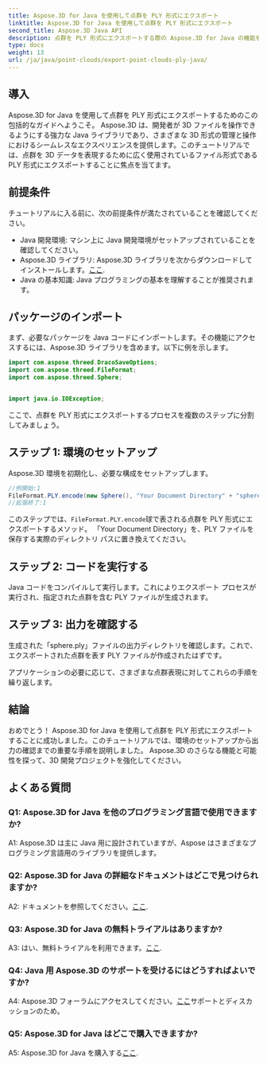 ```yaml
---
title: Aspose.3D for Java を使用して点群を PLY 形式にエクスポート
linktitle: Aspose.3D for Java を使用して点群を PLY 形式にエクスポート
second_title: Aspose.3D Java API
description: 点群を PLY 形式にエクスポートする際の Aspose.3D for Java の機能を試してください。シームレスな 3D 開発については、ステップバイステップのガイドに従ってください。
type: docs
weight: 13
url: /ja/java/point-clouds/export-point-clouds-ply-java/
---
```

## 導入

Aspose.3D for Java を使用して点群を PLY 形式にエクスポートするためのこの包括的なガイドへようこそ。 Aspose.3D は、開発者が 3D ファイルを操作できるようにする強力な Java ライブラリであり、さまざまな 3D 形式の管理と操作におけるシームレスなエクスペリエンスを提供します。このチュートリアルでは、点群を 3D データを表現するために広く使用されているファイル形式である PLY 形式にエクスポートすることに焦点を当てます。

## 前提条件

チュートリアルに入る前に、次の前提条件が満たされていることを確認してください。

- Java 開発環境: マシン上に Java 開発環境がセットアップされていることを確認してください。
-  Aspose.3D ライブラリ: Aspose.3D ライブラリを次からダウンロードしてインストールします。[ここ](https://releases.aspose.com/3d/java/).
- Java の基本知識: Java プログラミングの基本を理解することが推奨されます。

## パッケージのインポート

まず、必要なパッケージを Java コードにインポートします。その機能にアクセスするには、Aspose.3D ライブラリを含めます。以下に例を示します。

```java
import com.aspose.threed.DracoSaveOptions;
import com.aspose.threed.FileFormat;
import com.aspose.threed.Sphere;


import java.io.IOException;
```

ここで、点群を PLY 形式にエクスポートするプロセスを複数のステップに分割してみましょう。

## ステップ 1: 環境のセットアップ

Aspose.3D 環境を初期化し、必要な構成をセットアップします。

```java
//例開始:1
FileFormat.PLY.encode(new Sphere(), "Your Document Directory" + "sphere.ply");
//拡張終了:1
```

このステップでは、`FileFormat.PLY.encode`球で表される点群を PLY 形式にエクスポートするメソッド。 「Your Document Directory」を、PLY ファイルを保存する実際のディレクトリ パスに置き換えてください。

## ステップ 2: コードを実行する

Java コードをコンパイルして実行します。これによりエクスポート プロセスが実行され、指定された点群を含む PLY ファイルが生成されます。

## ステップ 3: 出力を確認する

生成された「sphere.ply」ファイルの出力ディレクトリを確認します。これで、エクスポートされた点群を表す PLY ファイルが作成されたはずです。

アプリケーションの必要に応じて、さまざまな点群表現に対してこれらの手順を繰り返します。

## 結論

おめでとう！ Aspose.3D for Java を使用して点群を PLY 形式にエクスポートすることに成功しました。このチュートリアルでは、環境のセットアップから出力の確認までの重要な手順を説明しました。 Aspose.3D のさらなる機能と可能性を探って、3D 開発プロジェクトを強化してください。

## よくある質問

### Q1: Aspose.3D for Java を他のプログラミング言語で使用できますか?

A1: Aspose.3D は主に Java 用に設計されていますが、Aspose はさまざまなプログラミング言語用のライブラリを提供します。

### Q2: Aspose.3D for Java の詳細なドキュメントはどこで見つけられますか?

 A2: ドキュメントを参照してください。[ここ](https://reference.aspose.com/3d/java/).

### Q3: Aspose.3D for Java の無料トライアルはありますか?

A3: はい、無料トライアルを利用できます。[ここ](https://releases.aspose.com/).

### Q4: Java 用 Aspose.3D のサポートを受けるにはどうすればよいですか?

 A4: Aspose.3D フォーラムにアクセスしてください。[ここ](https://forum.aspose.com/c/3d/18)サポートとディスカッションのため。

### Q5: Aspose.3D for Java はどこで購入できますか?

 A5: Aspose.3D for Java を購入する[ここ](https://purchase.aspose.com/buy).